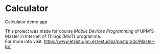 # Calculator
Calculator demo app

This project was made for course _Mobile Devices Programming_ of UPM'S Master in Internet of Things (MIoT) programme. \
For more info visit: https://www.etsist.upm.es/estudios/postgrado/Master-IoT
